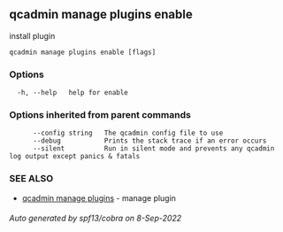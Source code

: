 ## qcadmin manage plugins enable

install plugin

```
qcadmin manage plugins enable [flags]
```

### Options

```
  -h, --help   help for enable
```

### Options inherited from parent commands

```
      --config string   The qcadmin config file to use
      --debug           Prints the stack trace if an error occurs
      --silent          Run in silent mode and prevents any qcadmin log output except panics & fatals
```

### SEE ALSO

* [qcadmin manage plugins](qcadmin_manage_plugins.md)	 - manage plugin

###### Auto generated by spf13/cobra on 8-Sep-2022
